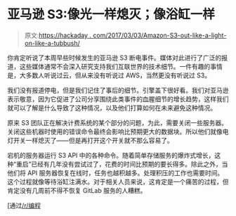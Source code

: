 # 亚马逊 S3:像光一样熄灭；像浴缸一样

> 原文:[https://hackaday . com/2017/03/03/Amazon-S3-out-like-a-light-on-like-a-tubbush/](https://hackaday.com/2017/03/03/amazon-s3-out-like-a-light-on-like-a-bathtub/)

你肯定听说了本周早些时候发生的亚马逊 S3 断电事件。媒体对此进行了广泛的报道，这些媒体通常不会深入研究支持我们互联世界的技术细节。一件有趣的事情是，大多数人听说过云，但从来没有听说过 AWS，当然更没有听说过 S3。

我们没有报道停电，但是我们记住了事后的细节。引擎盖下很好看。我们对亚马逊表示敬意，因为它促进了公司分享围绕此类事件的血腥细节的增长趋势，这样我们就可以了解是什么导致了这种情况，以及他们打算如何在未来避免这种情况。

原来 S3 团队正在解决计费系统的某个部分的问题，为此，需要关闭一些服务器。关闭这些机器时使用的错误命令最终会影响比预期更大的数据块。所以他们就像电灯开关一样熄灭了——但是再打开这个开关就不那么容易了。

宕机的服务器运行 S3 API 中的各种命令。随着简单存储服务的爆炸式增长，这种“重启”已经有几年没有尝试过了，花费的时间比预期的要长得多。除此之外，当他们将 API 服务器恢复在线时，任务也越积越多。处理积压的工作也需要时间。这个过程就像等待浴缸注满水。对于相关人员来说，这肯定是一个痛苦的过程，但肯定没有几周前不得不恢复 GitLab 服务的人糟糕。

[通过[/r/编程](https://www.reddit.com/r/programming/comments/5x4hez/aws_released_a_summary_of_the_s3_issue_from/)
